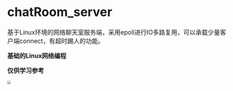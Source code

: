 # chatRoom_server
 基于Linux环境的网络聊天室服务端，采用epoll进行IO多路复用，可以承载少量客户端connect，有超时踢人的功能。

**基础的Linux网络编程**

**仅供学习参考**

<img src="C:\Users\wuyou\Desktop\TestProjectCode\网络聊天室\chatRoom_server\IMG\胡桃.png" style="zoom:50%;" />

<!--PS：胡桃真可爱-->


